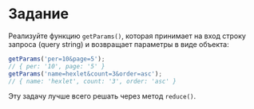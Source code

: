 # Задание
Реализуйте функцию `getParams()`, которая принимает на вход строку запроса (query string) и возвращает параметры в виде объекта:
```ts
getParams('per=10&page=5');
// { per: '10', page: '5' }
getParams('name=hexlet&count=3&order=asc');
// { name: 'hexlet', count: '3', order: 'asc' }
```
Эту задачу лучше всего решать через метод `reduce()`.